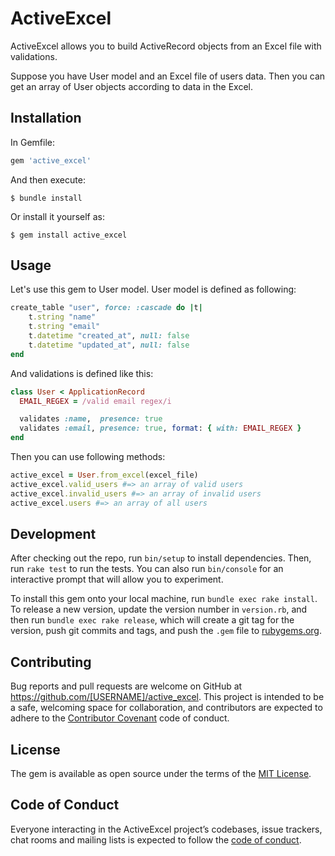 # ActiveExcel
ActiveExcel allows you to build ActiveRecord objects from an Excel file with validations.

Suppose you have User model and an Excel file of users data. Then you can get an array of User objects according to data in the Excel.

## Installation
In Gemfile:

```ruby
gem 'active_excel'
```

And then execute:

    $ bundle install

Or install it yourself as:

    $ gem install active_excel

## Usage
Let's use this gem to User model. User model is defined as following:
```ruby
create_table "user", force: :cascade do |t|
    t.string "name"
    t.string "email"
    t.datetime "created_at", null: false
    t.datetime "updated_at", null: false
end
```

And validations is defined like this:
```ruby
class User < ApplicationRecord
  EMAIL_REGEX = /valid email regex/i

  validates :name,  presence: true
  validates :email, presence: true, format: { with: EMAIL_REGEX }
end
```

Then you can use following methods:

```ruby
active_excel = User.from_excel(excel_file)
active_excel.valid_users #=> an array of valid users
active_excel.invalid_users #=> an array of invalid users
active_excel.users #=> an array of all users
```

## Development

After checking out the repo, run `bin/setup` to install dependencies. Then, run `rake test` to run the tests. You can also run `bin/console` for an interactive prompt that will allow you to experiment.

To install this gem onto your local machine, run `bundle exec rake install`. To release a new version, update the version number in `version.rb`, and then run `bundle exec rake release`, which will create a git tag for the version, push git commits and tags, and push the `.gem` file to [rubygems.org](https://rubygems.org).

## Contributing

Bug reports and pull requests are welcome on GitHub at https://github.com/[USERNAME]/active_excel. This project is intended to be a safe, welcoming space for collaboration, and contributors are expected to adhere to the [Contributor Covenant](http://contributor-covenant.org) code of conduct.

## License

The gem is available as open source under the terms of the [MIT License](https://opensource.org/licenses/MIT).

## Code of Conduct

Everyone interacting in the ActiveExcel project’s codebases, issue trackers, chat rooms and mailing lists is expected to follow the [code of conduct](https://github.com/[USERNAME]/active_excel/blob/master/CODE_OF_CONDUCT.md).
